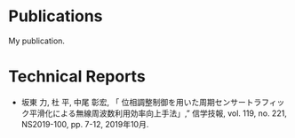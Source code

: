 # Publications

My publication.

# Technical Reports
- 坂東 力, 杜 平, 中尾 彰宏, 「	位相調整制御を用いた周期センサートラフィック平滑化による無線周波数利用効率向上手法」,” 信学技報, vol. 119, no. 221, NS2019-100, pp. 7-12, 2019年10月.
